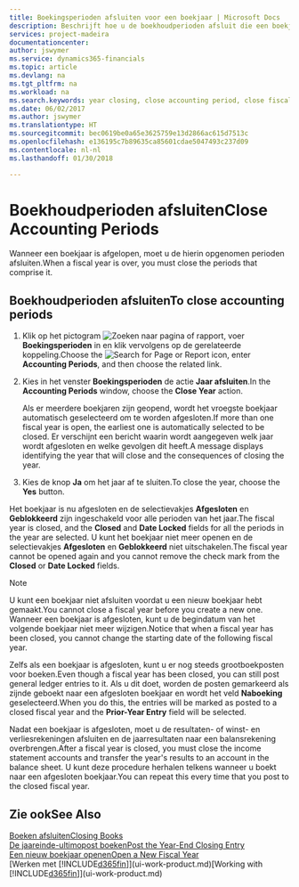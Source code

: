 ```yaml
---
title: Boekingsperioden afsluiten voor een boekjaar | Microsoft Docs
description: Beschrijft hoe u de boekhoudperioden afsluit die een boekjaar vormen.
services: project-madeira
documentationcenter: 
author: jswymer
ms.service: dynamics365-financials
ms.topic: article
ms.devlang: na
ms.tgt_pltfrm: na
ms.workload: na
ms.search.keywords: year closing, close accounting period, close fiscal year, bank account detailed trial balance
ms.date: 06/02/2017
ms.author: jswymer
ms.translationtype: HT
ms.sourcegitcommit: bec0619be0a65e3625759e13d2866ac615d7513c
ms.openlocfilehash: e136195c7b89635ca85601cdae5047493c237d09
ms.contentlocale: nl-nl
ms.lasthandoff: 01/30/2018

---
```

# <a name="close-accounting-periods"></a><span data-ttu-id="505b8-103">Boekhoudperioden afsluiten</span><span class="sxs-lookup"><span data-stu-id="505b8-103">Close Accounting Periods</span></span>
<span data-ttu-id="505b8-104">Wanneer een boekjaar is afgelopen, moet u de hierin opgenomen perioden afsluiten.</span><span class="sxs-lookup"><span data-stu-id="505b8-104">When a fiscal year is over, you must close the periods that comprise it.</span></span>

## <a name="to-close-accounting-periods"></a><span data-ttu-id="505b8-105">Boekhoudperioden afsluiten</span><span class="sxs-lookup"><span data-stu-id="505b8-105">To close accounting periods</span></span>
1. <span data-ttu-id="505b8-106">Klik op het pictogram ![Zoeken naar pagina of rapport](media/ui-search/search_small.png "pictogram Zoeken naar pagina of rapport"), voer **Boekingsperioden** in en klik vervolgens op de gerelateerde koppeling.</span><span class="sxs-lookup"><span data-stu-id="505b8-106">Choose the ![Search for Page or Report](media/ui-search/search_small.png "Search for Page or Report icon") icon, enter **Accounting Periods**, and then choose the related link.</span></span>
2. <span data-ttu-id="505b8-107">Kies in het venster **Boekingsperioden** de actie **Jaar afsluiten**.</span><span class="sxs-lookup"><span data-stu-id="505b8-107">In the **Accounting Periods** window, choose the **Close Year** action.</span></span>

    <span data-ttu-id="505b8-108">Als er meerdere boekjaren zijn geopend, wordt het vroegste boekjaar automatisch geselecteerd om te worden afgesloten.</span><span class="sxs-lookup"><span data-stu-id="505b8-108">If more than one fiscal year is open, the earliest one is automatically selected to be closed.</span></span> <span data-ttu-id="505b8-109">Er verschijnt een bericht waarin wordt aangegeven welk jaar wordt afgesloten en welke gevolgen dit heeft.</span><span class="sxs-lookup"><span data-stu-id="505b8-109">A message displays identifying the year that will close and the consequences of closing the year.</span></span>
3. <span data-ttu-id="505b8-110">Kies de knop **Ja** om het jaar af te sluiten.</span><span class="sxs-lookup"><span data-stu-id="505b8-110">To close the year, choose the **Yes** button.</span></span>

<span data-ttu-id="505b8-111">Het boekjaar is nu afgesloten en de selectievakjes **Afgesloten** en **Geblokkeerd** zijn ingeschakeld voor alle perioden van het jaar.</span><span class="sxs-lookup"><span data-stu-id="505b8-111">The fiscal year is closed, and the **Closed** and **Date Locked** fields for all the periods in the year are selected.</span></span> <span data-ttu-id="505b8-112">U kunt het boekjaar niet meer openen en de selectievakjes **Afgesloten** en **Geblokkeerd** niet uitschakelen.</span><span class="sxs-lookup"><span data-stu-id="505b8-112">The fiscal year cannot be opened again and you cannot remove the check mark from the **Closed** or **Date Locked** fields.</span></span>

> [!NOTE]  
>   <span data-ttu-id="505b8-113">U kunt een boekjaar niet afsluiten voordat u een nieuw boekjaar hebt gemaakt.</span><span class="sxs-lookup"><span data-stu-id="505b8-113">You cannot close a fiscal year before you create a new one.</span></span> <span data-ttu-id="505b8-114">Wanneer een boekjaar is afgesloten, kunt u de begindatum van het volgende boekjaar niet meer wijzigen.</span><span class="sxs-lookup"><span data-stu-id="505b8-114">Notice that when a fiscal year has been closed, you cannot change the starting date of the following fiscal year.</span></span>

<span data-ttu-id="505b8-115">Zelfs als een boekjaar is afgesloten, kunt u er nog steeds grootboekposten voor boeken.</span><span class="sxs-lookup"><span data-stu-id="505b8-115">Even though a fiscal year has been closed, you can still post general ledger entries to it.</span></span> <span data-ttu-id="505b8-116">Als u dit doet, worden de posten gemarkeerd als zijnde geboekt naar een afgesloten boekjaar en wordt het veld **Naboeking** geselecteerd.</span><span class="sxs-lookup"><span data-stu-id="505b8-116">When you do this, the entries will be marked as posted to a closed fiscal year and the **Prior-Year Entry** field will be selected.</span></span>

<span data-ttu-id="505b8-117">Nadat een boekjaar is afgesloten, moet u de resultaten- of winst- en verliesrekeningen afsluiten en de jaarresultaten naar een balansrekening overbrengen.</span><span class="sxs-lookup"><span data-stu-id="505b8-117">After a fiscal year is closed, you must close the income statement accounts and transfer the year's results to an account in the balance sheet.</span></span> <span data-ttu-id="505b8-118">U kunt deze procedure herhalen telkens wanneer u boekt naar een afgesloten boekjaar.</span><span class="sxs-lookup"><span data-stu-id="505b8-118">You can repeat this every time that you post to the closed fiscal year.</span></span>

## <a name="see-also"></a><span data-ttu-id="505b8-119">Zie ook</span><span class="sxs-lookup"><span data-stu-id="505b8-119">See Also</span></span>
[<span data-ttu-id="505b8-120">Boeken afsluiten</span><span class="sxs-lookup"><span data-stu-id="505b8-120">Closing Books</span></span>](year-close-books.md)  
[<span data-ttu-id="505b8-121">De jaareinde-ultimopost boeken</span><span class="sxs-lookup"><span data-stu-id="505b8-121">Post the Year-End Closing Entry</span></span>](year-how-post-year-end-close-entry.md)  
[<span data-ttu-id="505b8-122">Een nieuw boekjaar openen</span><span class="sxs-lookup"><span data-stu-id="505b8-122">Open a New Fiscal Year</span></span>](finance-how-open-new-fiscal-year.md)  
<span data-ttu-id="505b8-123">[Werken met [!INCLUDE[d365fin](includes/d365fin_md.md)]](ui-work-product.md)</span><span class="sxs-lookup"><span data-stu-id="505b8-123">[Working with [!INCLUDE[d365fin](includes/d365fin_md.md)]](ui-work-product.md)</span></span>

